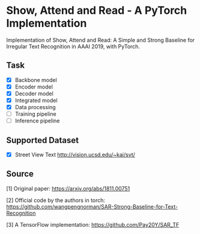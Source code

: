 # Show, Attend and Read - A PyTorch Implementation

Implementation of Show, Attend and Read: A Simple and Strong Baseline for Irregular Text Recognition in AAAI 2019, with PyTorch. 

## Task

- [x] Backbone model
- [x] Encoder model
- [x] Decoder model
- [x] Integrated model
- [x] Data processing
- [ ] Training pipeline
- [ ] Inference pipeline

## Supported Dataset

- [x] Street View Text http://vision.ucsd.edu/~kai/svt/

## Source

[1] Original paper: https://arxiv.org/abs/1811.00751

[2] Official code by the authors in torch: https://github.com/wangpengnorman/SAR-Strong-Baseline-for-Text-Recognition

[3] A TensorFlow implementation: https://github.com/Pay20Y/SAR_TF


